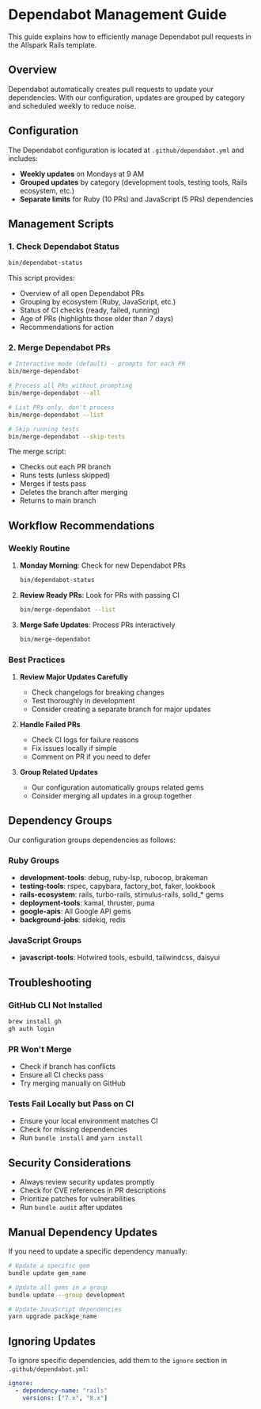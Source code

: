 # Dependabot Management Guide

This guide explains how to efficiently manage Dependabot pull requests in the Allspark Rails template.

## Overview

Dependabot automatically creates pull requests to update your dependencies. With our configuration, updates are grouped by category and scheduled weekly to reduce noise.

## Configuration

The Dependabot configuration is located at `.github/dependabot.yml` and includes:

- **Weekly updates** on Mondays at 9 AM
- **Grouped updates** by category (development tools, testing tools, Rails ecosystem, etc.)
- **Separate limits** for Ruby (10 PRs) and JavaScript (5 PRs) dependencies

## Management Scripts

### 1. Check Dependabot Status

```bash
bin/dependabot-status
```

This script provides:
- Overview of all open Dependabot PRs
- Grouping by ecosystem (Ruby, JavaScript, etc.)
- Status of CI checks (ready, failed, running)
- Age of PRs (highlights those older than 7 days)
- Recommendations for action

### 2. Merge Dependabot PRs

```bash
# Interactive mode (default) - prompts for each PR
bin/merge-dependabot

# Process all PRs without prompting
bin/merge-dependabot --all

# List PRs only, don't process
bin/merge-dependabot --list

# Skip running tests
bin/merge-dependabot --skip-tests
```

The merge script:
- Checks out each PR branch
- Runs tests (unless skipped)
- Merges if tests pass
- Deletes the branch after merging
- Returns to main branch

## Workflow Recommendations

### Weekly Routine

1. **Monday Morning**: Check for new Dependabot PRs
   ```bash
   bin/dependabot-status
   ```

2. **Review Ready PRs**: Look for PRs with passing CI
   ```bash
   bin/merge-dependabot --list
   ```

3. **Merge Safe Updates**: Process PRs interactively
   ```bash
   bin/merge-dependabot
   ```

### Best Practices

1. **Review Major Updates Carefully**
   - Check changelogs for breaking changes
   - Test thoroughly in development
   - Consider creating a separate branch for major updates

2. **Handle Failed PRs**
   - Check CI logs for failure reasons
   - Fix issues locally if simple
   - Comment on PR if you need to defer

3. **Group Related Updates**
   - Our configuration automatically groups related gems
   - Consider merging all updates in a group together

## Dependency Groups

Our configuration groups dependencies as follows:

### Ruby Groups
- **development-tools**: debug, ruby-lsp, rubocop, brakeman
- **testing-tools**: rspec, capybara, factory_bot, faker, lookbook
- **rails-ecosystem**: rails, turbo-rails, stimulus-rails, solid_* gems
- **deployment-tools**: kamal, thruster, puma
- **google-apis**: All Google API gems
- **background-jobs**: sidekiq, redis

### JavaScript Groups
- **javascript-tools**: Hotwired tools, esbuild, tailwindcss, daisyui

## Troubleshooting

### GitHub CLI Not Installed
```bash
brew install gh
gh auth login
```

### PR Won't Merge
- Check if branch has conflicts
- Ensure all CI checks pass
- Try merging manually on GitHub

### Tests Fail Locally but Pass on CI
- Ensure your local environment matches CI
- Check for missing dependencies
- Run `bundle install` and `yarn install`

## Security Considerations

- Always review security updates promptly
- Check for CVE references in PR descriptions
- Prioritize patches for vulnerabilities
- Run `bundle audit` after updates

## Manual Dependency Updates

If you need to update a specific dependency manually:

```bash
# Update a specific gem
bundle update gem_name

# Update all gems in a group
bundle update --group development

# Update JavaScript dependencies
yarn upgrade package_name
```

## Ignoring Updates

To ignore specific dependencies, add them to the `ignore` section in `.github/dependabot.yml`:

```yaml
ignore:
  - dependency-name: "rails"
    versions: ["7.x", "8.x"]
```